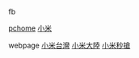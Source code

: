 fb

[pchome](https://www.facebook.com/pchome24h)
[小米](https://www.facebook.com/XiaomiTaiwan/)



webpage
[小米台灣](https://mobile.mi.com/tw/)
[小米大陸](https://www.mi.com/index.html)
[小米秒搶](https://www.mi.com/seckill)
